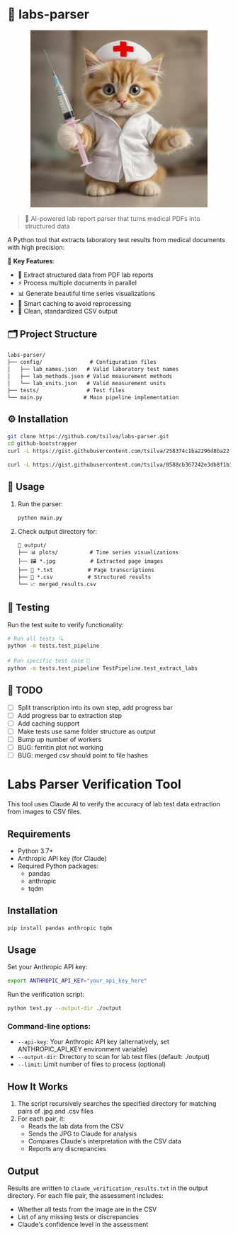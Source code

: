 # 🧪 labs-parser

<p align="center">
  <img src="logo.jpg" alt="Labs Parser Logo" width="400"/>
</p>

> 🤖 AI-powered lab report parser that turns medical PDFs into structured data

A Python tool that extracts laboratory test results from medical documents with high precision:

🎯 **Key Features**:
- 📄 Extract structured data from PDF lab reports
- ⚡ Process multiple documents in parallel
- 📊 Generate beautiful time series visualizations
- 🔄 Smart caching to avoid reprocessing
- 📁 Clean, standardized CSV output

## 🗂️ Project Structure

```
labs-parser/
├── config/               # Configuration files
│   ├── lab_names.json   # Valid laboratory test names
│   ├── lab_methods.json # Valid measurement methods
│   └── lab_units.json   # Valid measurement units
├── tests/               # Test files
└── main.py             # Main pipeline implementation
```

## ⚙️ Installation

```bash
git clone https://github.com/tsilva/labs-parser.git
cd github-bootstrapper
curl -L https://gist.githubusercontent.com/tsilva/258374c1ba2296d8ba22fffbf640f183/raw/venv-install.sh -o install.sh && chmod +x install.sh && ./install.sh
```

```bash
curl -L https://gist.githubusercontent.com/tsilva/8588cb367242e3db8f1b33c42e4e5e06/raw/venv-run.sh -o run.sh && chmod +x run.sh && ./run.sh
```

## 🚀 Usage

1. Run the parser:
   ```sh
   python main.py
   ```

2. Check output directory for:
   ```
   📂 output/
   ├── 📊 plots/          # Time series visualizations
   ├── 🖼️ *.jpg           # Extracted page images
   ├── 📝 *.txt           # Page transcriptions
   ├── 📑 *.csv           # Structured results
   └── 📈 merged_results.csv
   ```

## 🧪 Testing

Run the test suite to verify functionality:

```sh
# Run all tests 🔍
python -m tests.test_pipeline

# Run specific test case 🎯
python -m tests.test_pipeline TestPipeline.test_extract_labs
```

## 📝 TODO

- [ ] Split transcription into its own step, add progress bar
- [ ] Add progress bar to extraction step
- [ ] Add caching support
- [ ] Make tests use same folder structure as output
- [ ] Bump up number of workers
- [ ] BUG: ferritin plot not working
- [ ] BUG: merged csv should point to file hashes

# Labs Parser Verification Tool

This tool uses Claude AI to verify the accuracy of lab test data extraction from images to CSV files.

## Requirements

- Python 3.7+
- Anthropic API key (for Claude)
- Required Python packages:
  - pandas
  - anthropic
  - tqdm

## Installation

```bash
pip install pandas anthropic tqdm
```

## Usage

Set your Anthropic API key:

```bash
export ANTHROPIC_API_KEY="your_api_key_here"
```

Run the verification script:

```bash
python test.py --output-dir ./output
```

### Command-line options:

- `--api-key`: Your Anthropic API key (alternatively, set ANTHROPIC_API_KEY environment variable)
- `--output-dir`: Directory to scan for lab test files (default: ./output)
- `--limit`: Limit number of files to process (optional)

## How It Works

1. The script recursively searches the specified directory for matching pairs of .jpg and .csv files
2. For each pair, it:
   - Reads the lab data from the CSV
   - Sends the JPG to Claude for analysis
   - Compares Claude's interpretation with the CSV data
   - Reports any discrepancies

## Output

Results are written to `claude_verification_results.txt` in the output directory. For each file pair, the assessment includes:
- Whether all tests from the image are in the CSV
- List of any missing tests or discrepancies
- Claude's confidence level in the assessment
